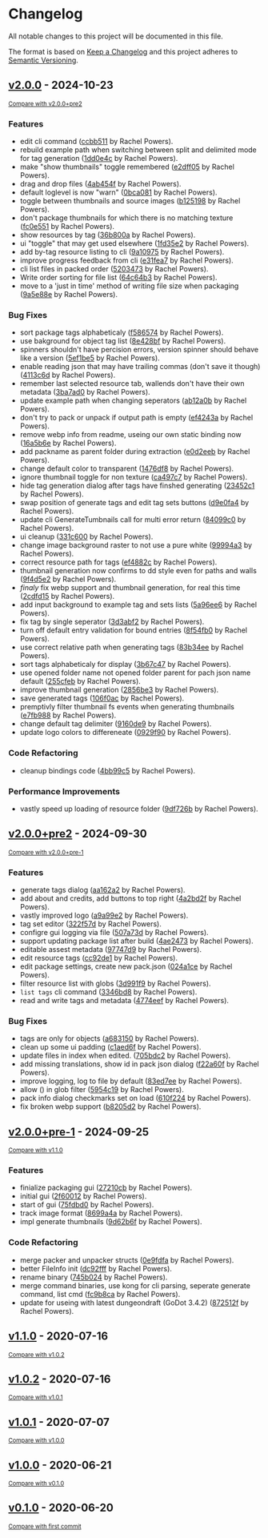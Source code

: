 # Changelog

All notable changes to this project will be documented in this file.

The format is based on [Keep a Changelog](http://keepachangelog.com/en/1.0.0/)
and this project adheres to [Semantic Versioning](http://semver.org/spec/v2.0.0.html).

<!-- insertion marker -->
## [v2.0.0](https://github.com/Ryex/Dungeondraft-GoPackager/releases/tag/v2.0.0) - 2024-10-23

<small>[Compare with v2.0.0+pre2](https://github.com/Ryex/Dungeondraft-GoPackager/compare/v2.0.0+pre2...v2.0.0)</small>

### Features

- edit cli command ([ccbb511](https://github.com/Ryex/Dungeondraft-GoPackager/commit/ccbb5115f2d2499e42b0e792d0c32fb02fc473f6) by Rachel Powers).
- rebuild example path when switching between split and delimited mode for tag generation ([1dd0e4c](https://github.com/Ryex/Dungeondraft-GoPackager/commit/1dd0e4c851aae9fa77c483c0e1d111df67112dcf) by Rachel Powers).
- make "show thumbnails" toggle remembered ([e2dff05](https://github.com/Ryex/Dungeondraft-GoPackager/commit/e2dff05e43d887a6be4afa7b0d21132c38678f44) by Rachel Powers).
- drag and drop files ([4ab454f](https://github.com/Ryex/Dungeondraft-GoPackager/commit/4ab454f8da52c80191a45353a44ec3ba8b969f05) by Rachel Powers).
- default loglevel is now "warn" ([0bca081](https://github.com/Ryex/Dungeondraft-GoPackager/commit/0bca081b7b730303eeb348897c614bb3047ebaf2) by Rachel Powers).
- toggle between thumbnails and source images ([b125198](https://github.com/Ryex/Dungeondraft-GoPackager/commit/b1251983dba672f0d79fd3e24248eb526771c7bf) by Rachel Powers).
- don't package thumbnails for which there is no matching texture ([fc0e551](https://github.com/Ryex/Dungeondraft-GoPackager/commit/fc0e551f8709653f517cd34e59aeaa6688ddd910) by Rachel Powers).
- show resources by tag ([36b800a](https://github.com/Ryex/Dungeondraft-GoPackager/commit/36b800ac187b5cccd87678785f60bea9540d7687) by Rachel Powers).
- ui "toggle" that may get used elsewhere ([1fd35e2](https://github.com/Ryex/Dungeondraft-GoPackager/commit/1fd35e23547d32c53be8fdaf6f2fddc7e4e40f57) by Rachel Powers).
- add by-tag resource listing to cli ([9a10975](https://github.com/Ryex/Dungeondraft-GoPackager/commit/9a109750760264e820e41a1d92e98f8be60732e6) by Rachel Powers).
- improve progress feedback from cli ([e31fea7](https://github.com/Ryex/Dungeondraft-GoPackager/commit/e31fea72feb0ba29ee7a028546b3a40f6feb4a9d) by Rachel Powers).
- cli list files in packed order ([5203473](https://github.com/Ryex/Dungeondraft-GoPackager/commit/5203473094b7e9bf2e0ccff4ebdfb401cab66143) by Rachel Powers).
- Write order sorting for file list ([64c64b3](https://github.com/Ryex/Dungeondraft-GoPackager/commit/64c64b37bb0f23609ae7bf6341bed3cb1ed20169) by Rachel Powers).
- move to a 'just in time' method of writing file size when packaging ([9a5e88e](https://github.com/Ryex/Dungeondraft-GoPackager/commit/9a5e88ecb0c561726ca93b09b0c02de0d390b837) by Rachel Powers).

### Bug Fixes

- sort package tags alphabeticaly ([f586574](https://github.com/Ryex/Dungeondraft-GoPackager/commit/f58657473deb20c73d4873b45d0065a58b9aeed3) by Rachel Powers).
- use bakground for object tag list ([8e428bf](https://github.com/Ryex/Dungeondraft-GoPackager/commit/8e428bfe27fdd07838b2a1bcb42b6d67111408f7) by Rachel Powers).
- spinners shouldn't have percision errors, version spinner should behave like a version ([5ef1be5](https://github.com/Ryex/Dungeondraft-GoPackager/commit/5ef1be56fb1cead9ff9ec2bae1498e9ef62c1e2d) by Rachel Powers).
- enable reading json that may have trailing commas (don't save it though) ([4113c6d](https://github.com/Ryex/Dungeondraft-GoPackager/commit/4113c6d05249d341c9bd4847b3c426c56e58203b) by Rachel Powers).
- remember last selected resource tab, wallends don't have their own metadata ([3ba7ad0](https://github.com/Ryex/Dungeondraft-GoPackager/commit/3ba7ad0398f32d85ee9468c3dfed5449d567514e) by Rachel Powers).
- update example path when changing seperators ([ab12a0b](https://github.com/Ryex/Dungeondraft-GoPackager/commit/ab12a0bcd39392d13db69f5cd3c8624e12476130) by Rachel Powers).
- don't try to pack or unpack if output path is empty ([ef4243a](https://github.com/Ryex/Dungeondraft-GoPackager/commit/ef4243a500e8cb95a5148f27df035842b19b5789) by Rachel Powers).
- remove webp info from readme, useing our own static binding now ([16a5b6e](https://github.com/Ryex/Dungeondraft-GoPackager/commit/16a5b6e348ecdf46a8eef342f4a8042a8d135202) by Rachel Powers).
- add packname as parent folder during extraction ([e0d2eeb](https://github.com/Ryex/Dungeondraft-GoPackager/commit/e0d2eebd07cf8aefa0f1462587833777be320d8e) by Rachel Powers).
- change default color to transparent ([1476df8](https://github.com/Ryex/Dungeondraft-GoPackager/commit/1476df8237809df4b2ea7d695965287aeab0ef9f) by Rachel Powers).
- ignore thumbnail toggle for  non texture ([ca497c7](https://github.com/Ryex/Dungeondraft-GoPackager/commit/ca497c762aeb459002a390854738ce5149703948) by Rachel Powers).
- hide tag generation dialog after tags have finshed generating ([23452c1](https://github.com/Ryex/Dungeondraft-GoPackager/commit/23452c1980b4809188423b6aed07dc4db7b713de) by Rachel Powers).
- swap position of generate tags and edit tag sets buttons ([d9e0fa4](https://github.com/Ryex/Dungeondraft-GoPackager/commit/d9e0fa4c2b0ceaaf2a51c2aeba45d8c2ac2c3588) by Rachel Powers).
- update cli GenerateTumbnails call for multi error return ([84099c0](https://github.com/Ryex/Dungeondraft-GoPackager/commit/84099c08bd64a38f7572fbe0ec8cc86dabc72775) by Rachel Powers).
- ui cleanup ([331c600](https://github.com/Ryex/Dungeondraft-GoPackager/commit/331c6009c6c79633731ac12712caa8c690a4b51d) by Rachel Powers).
- change image background raster to not use a pure white ([99994a3](https://github.com/Ryex/Dungeondraft-GoPackager/commit/99994a3471bd291ad1979a97facb3b9d268626e4) by Rachel Powers).
- correct resource path for tags ([ef4882c](https://github.com/Ryex/Dungeondraft-GoPackager/commit/ef4882cc3e2243c2afa3d0ea630ece189a88d79e) by Rachel Powers).
- thumbnail generation now confirms to dd style even for paths and walls ([9f4d5e2](https://github.com/Ryex/Dungeondraft-GoPackager/commit/9f4d5e261eee2c269f5d262562455dd8ed5a1a4e) by Rachel Powers).
- *finaly* fix webp support and thumbnail generation, for real this time ([2cdfd15](https://github.com/Ryex/Dungeondraft-GoPackager/commit/2cdfd1506dda4bb026c28325788dcc80ebf4077e) by Rachel Powers).
- add input background to example tag and sets lists ([5a96ee6](https://github.com/Ryex/Dungeondraft-GoPackager/commit/5a96ee6d260692b07c60dc6e3ba785001c8ffdc4) by Rachel Powers).
- fix tag by single seperator ([3d3abf2](https://github.com/Ryex/Dungeondraft-GoPackager/commit/3d3abf269daf1e069eccd97ac841f33161c3c1ad) by Rachel Powers).
- turn off default entry validation for bound entries ([8f54fb0](https://github.com/Ryex/Dungeondraft-GoPackager/commit/8f54fb0e343840c6f5508f4e85e74576b622d8e1) by Rachel Powers).
- use correct relative path when generating tags ([83b34ee](https://github.com/Ryex/Dungeondraft-GoPackager/commit/83b34eebf3759a431a0f5f1cb8676857dd273bc6) by Rachel Powers).
- sort tags alphabeticaly for display ([3b67c47](https://github.com/Ryex/Dungeondraft-GoPackager/commit/3b67c47b971498e4597cfd3148cea5416c2894ab) by Rachel Powers).
- use opened folder name not opened folder parent for pach json name default ([255cfeb](https://github.com/Ryex/Dungeondraft-GoPackager/commit/255cfeb178a9154678ed47448a54cfec2b1351f8) by Rachel Powers).
- improve thumbnail generation ([2856be3](https://github.com/Ryex/Dungeondraft-GoPackager/commit/2856be332835af57d6fc806876b068f868cbd41d) by Rachel Powers).
- save generated tags ([106f0ac](https://github.com/Ryex/Dungeondraft-GoPackager/commit/106f0acde7753ff908af6a9445f756a1e6e98333) by Rachel Powers).
- premptivly filter thumbnail fs events when generating thumbnails ([e7fb988](https://github.com/Ryex/Dungeondraft-GoPackager/commit/e7fb988267c67c3d98a25a1cdfd4f9d8da8ba526) by Rachel Powers).
- change default tag delimiter ([9160de9](https://github.com/Ryex/Dungeondraft-GoPackager/commit/9160de97c390859d9ad2eb2189b314d8bd3b34fc) by Rachel Powers).
- update logo colors to differeneate ([0929f90](https://github.com/Ryex/Dungeondraft-GoPackager/commit/0929f90c3f19a6407e8194ab2fc7c053b6518c97) by Rachel Powers).

### Code Refactoring

- cleanup bindings code ([4bb99c5](https://github.com/Ryex/Dungeondraft-GoPackager/commit/4bb99c5c56da309032969e97d5609e4ac22ae89b) by Rachel Powers).

### Performance Improvements

- vastly speed up loading of resource folder ([9df726b](https://github.com/Ryex/Dungeondraft-GoPackager/commit/9df726b545760a235bc68c946066f304d3bf5475) by Rachel Powers).

## [v2.0.0+pre2](https://github.com/Ryex/Dungeondraft-GoPackager/releases/tag/v2.0.0+pre2) - 2024-09-30

<small>[Compare with v2.0.0+pre-1](https://github.com/Ryex/Dungeondraft-GoPackager/compare/v2.0.0+pre-1...v2.0.0+pre2)</small>

### Features

- generate tags dialog ([aa162a2](https://github.com/Ryex/Dungeondraft-GoPackager/commit/aa162a247ff2047c9ee20f67820a3c3ff1586bea) by Rachel Powers).
- add about and credits, add buttons to top right ([4a2bd2f](https://github.com/Ryex/Dungeondraft-GoPackager/commit/4a2bd2ffc9bf19e3ba5dcf40efe5bf60507a5d37) by Rachel Powers).
- vastly improved logo ([a9a99e2](https://github.com/Ryex/Dungeondraft-GoPackager/commit/a9a99e2fd0c8de9b3214ef9f64562b1b79c3dfe3) by Rachel Powers).
- tag set editor ([322f57d](https://github.com/Ryex/Dungeondraft-GoPackager/commit/322f57d8d72f0ddf1360fe0af5b4c2ca010c9cdd) by Rachel Powers).
- configre gui logging via file ([507a73d](https://github.com/Ryex/Dungeondraft-GoPackager/commit/507a73d8e164b99cb600c11521e1af82d982bee6) by Rachel Powers).
- support updating package list after build ([4ae2473](https://github.com/Ryex/Dungeondraft-GoPackager/commit/4ae2473df4dd888c953990b2bcfd995aa1b34dbf) by Rachel Powers).
- editable assest metadata ([97747d9](https://github.com/Ryex/Dungeondraft-GoPackager/commit/97747d9f45c63015946901df57b7aee4b41497a1) by Rachel Powers).
- edit resource tags ([cc92de1](https://github.com/Ryex/Dungeondraft-GoPackager/commit/cc92de1a797245340acd525dae4aef7877257912) by Rachel Powers).
- edit package settings, create new pack.json ([024a1ce](https://github.com/Ryex/Dungeondraft-GoPackager/commit/024a1ce1cac64aff3485396970c450da264f51e0) by Rachel Powers).
- filter resource list with globs ([3d991f9](https://github.com/Ryex/Dungeondraft-GoPackager/commit/3d991f9bbe9e3d67b4070381252a98ee80f7931c) by Rachel Powers).
- `list tags` cli command ([3346bd8](https://github.com/Ryex/Dungeondraft-GoPackager/commit/3346bd85072673ce5de89d8fdb88388b42a51931) by Rachel Powers).
- read and write tags and metadata ([4774eef](https://github.com/Ryex/Dungeondraft-GoPackager/commit/4774eefccf7b9f0497bea749dc53a20c8f9d9d39) by Rachel Powers).

### Bug Fixes

- tags are only for objects ([a683150](https://github.com/Ryex/Dungeondraft-GoPackager/commit/a683150bdecb90fd9dfcd2096844778b4016448f) by Rachel Powers).
- clean up some ui padding ([c1aed6f](https://github.com/Ryex/Dungeondraft-GoPackager/commit/c1aed6f8bba14d9f71771907be2b35d8c67d5499) by Rachel Powers).
- update files in index when edited. ([705bdc2](https://github.com/Ryex/Dungeondraft-GoPackager/commit/705bdc2350ae86a30d3d607be8b4dc529cbc5417) by Rachel Powers).
- add missing translations, show id in pack json dialog ([f22a60f](https://github.com/Ryex/Dungeondraft-GoPackager/commit/f22a60fc6704c19de0d14f9eb9a15b606745e0e6) by Rachel Powers).
- improve logging, log to file by default ([83ed7ee](https://github.com/Ryex/Dungeondraft-GoPackager/commit/83ed7ee2c6d1dab9690f12a0496f3440e734ea0a) by Rachel Powers).
- allow () in glob filter ([5954c19](https://github.com/Ryex/Dungeondraft-GoPackager/commit/5954c1993b1cdeb936e0f4f39381a548e9494271) by Rachel Powers).
- pack info dialog checkmarks set on load ([610f224](https://github.com/Ryex/Dungeondraft-GoPackager/commit/610f2245b4a2889b29416c0f9847aced2882a2ad) by Rachel Powers).
- fix broken webp support ([b8205d2](https://github.com/Ryex/Dungeondraft-GoPackager/commit/b8205d2c14f5bf6a28777f39ce8e69cfdb072353) by Rachel Powers).

## [v2.0.0+pre-1](https://github.com/Ryex/Dungeondraft-GoPackager/releases/tag/v2.0.0+pre-1) - 2024-09-25

<small>[Compare with v1.1.0](https://github.com/Ryex/Dungeondraft-GoPackager/compare/v1.1.0...v2.0.0+pre-1)</small>

### Features

- finialize packaging gui ([27210cb](https://github.com/Ryex/Dungeondraft-GoPackager/commit/27210cb576d49edeaf3793e71bca537ab3f73069) by Rachel Powers).
- initial gui ([2f60012](https://github.com/Ryex/Dungeondraft-GoPackager/commit/2f600127f1c6918a5ef4f43554cb14d2d72d1369) by Rachel Powers).
- start of gui ([75fdbd0](https://github.com/Ryex/Dungeondraft-GoPackager/commit/75fdbd07b88885548c9a56974a522c071bb6aa38) by Rachel Powers).
- track image format ([8699a4a](https://github.com/Ryex/Dungeondraft-GoPackager/commit/8699a4a5321e790be87a0d713f2f9572043a873d) by Rachel Powers).
- impl generate thumbnails ([9d62b6f](https://github.com/Ryex/Dungeondraft-GoPackager/commit/9d62b6f631016660fed7587b20d219ba7ede02b5) by Rachel Powers).

### Code Refactoring

- merge packer and unpacker structs ([0e9fdfa](https://github.com/Ryex/Dungeondraft-GoPackager/commit/0e9fdfadca20dcdcb33a83d44de50b72d76dc5e9) by Rachel Powers).
- better FileInfo init ([dc92fff](https://github.com/Ryex/Dungeondraft-GoPackager/commit/dc92fffeed05a5092b24710d90b66d363b731217) by Rachel Powers).
- rename binary ([745b024](https://github.com/Ryex/Dungeondraft-GoPackager/commit/745b024d592c011e6f706a4e22deeeef88fa84dc) by Rachel Powers).
- merge command binaries, use kong for cli parsing, seperate generate command, list cmd ([fc9b8ca](https://github.com/Ryex/Dungeondraft-GoPackager/commit/fc9b8ca7ac15eaed1f291d8ff9fb0b48ca689901) by Rachel Powers).
- update for useing with latest dungeondraft (GoDot 3.4.2) ([872512f](https://github.com/Ryex/Dungeondraft-GoPackager/commit/872512faec06d52be95b93ecef39c0a46cfe391e) by Rachel Powers).

## [v1.1.0](https://github.com/Ryex/Dungeondraft-GoPackager/releases/tag/v1.1.0) - 2020-07-16

<small>[Compare with v1.0.2](https://github.com/Ryex/Dungeondraft-GoPackager/compare/v1.0.2...v1.1.0)</small>

## [v1.0.2](https://github.com/Ryex/Dungeondraft-GoPackager/releases/tag/v1.0.2) - 2020-07-16

<small>[Compare with v1.0.1](https://github.com/Ryex/Dungeondraft-GoPackager/compare/v1.0.1...v1.0.2)</small>

## [v1.0.1](https://github.com/Ryex/Dungeondraft-GoPackager/releases/tag/v1.0.1) - 2020-07-07

<small>[Compare with v1.0.0](https://github.com/Ryex/Dungeondraft-GoPackager/compare/v1.0.0...v1.0.1)</small>

## [v1.0.0](https://github.com/Ryex/Dungeondraft-GoPackager/releases/tag/v1.0.0) - 2020-06-21

<small>[Compare with v0.1.0](https://github.com/Ryex/Dungeondraft-GoPackager/compare/v0.1.0...v1.0.0)</small>

## [v0.1.0](https://github.com/Ryex/Dungeondraft-GoPackager/releases/tag/v0.1.0) - 2020-06-20

<small>[Compare with first commit](https://github.com/Ryex/Dungeondraft-GoPackager/compare/b36d63374d2e7f5ca3f5553c37d12561dcc3956b...v0.1.0)</small>
